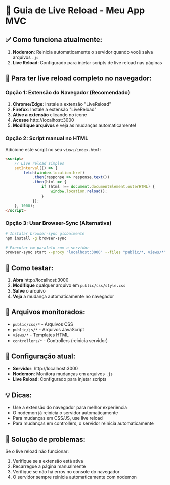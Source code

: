 # 🚀 Guia de Live Reload - Meu App MVC

## ✅ Como funciona atualmente:

1. **Nodemon**: Reinicia automaticamente o servidor quando você salva arquivos `.js`
2. **Live Reload**: Configurado para injetar scripts de live reload nas páginas

## 🔄 Para ter live reload completo no navegador:

### Opção 1: Extensão do Navegador (Recomendado)

1. **Chrome/Edge**: Instale a extensão "LiveReload"
2. **Firefox**: Instale a extensão "LiveReload"
3. **Ative a extensão** clicando no ícone
4. **Acesse** http://localhost:3000
5. **Modifique arquivos** e veja as mudanças automaticamente!

### Opção 2: Script manual no HTML

Adicione este script no seu `views/index.html`:

```html
<script>
    // Live reload simples
    setInterval(() => {
        fetch(window.location.href)
            .then(response => response.text())
            .then(html => {
                if (html !== document.documentElement.outerHTML) {
                    window.location.reload();
                }
            });
    }, 1000);
</script>
```

### Opção 3: Usar Browser-Sync (Alternativa)

```bash
# Instalar browser-sync globalmente
npm install -g browser-sync

# Executar em paralelo com o servidor
browser-sync start --proxy "localhost:3000" --files "public/*, views/*"
```

## 🎯 Como testar:

1. **Abra** http://localhost:3000
2. **Modifique** qualquer arquivo em `public/css/style.css`
3. **Salve** o arquivo
4. **Veja** a mudança automaticamente no navegador

## 📝 Arquivos monitorados:

- `public/css/*` - Arquivos CSS
- `public/js/*` - Arquivos JavaScript  
- `views/*` - Templates HTML
- `controllers/*` - Controllers (reinicia servidor)

## 🔧 Configuração atual:

- **Servidor**: http://localhost:3000
- **Nodemon**: Monitora mudanças em arquivos `.js`
- **Live Reload**: Configurado para injetar scripts

## 💡 Dicas:

- Use a extensão do navegador para melhor experiência
- O nodemon já reinicia o servidor automaticamente
- Para mudanças em CSS/JS, use live reload
- Para mudanças em controllers, o servidor reinicia automaticamente

## 🚨 Solução de problemas:

Se o live reload não funcionar:
1. Verifique se a extensão está ativa
2. Recarregue a página manualmente
3. Verifique se não há erros no console do navegador
4. O servidor sempre reinicia automaticamente com nodemon 